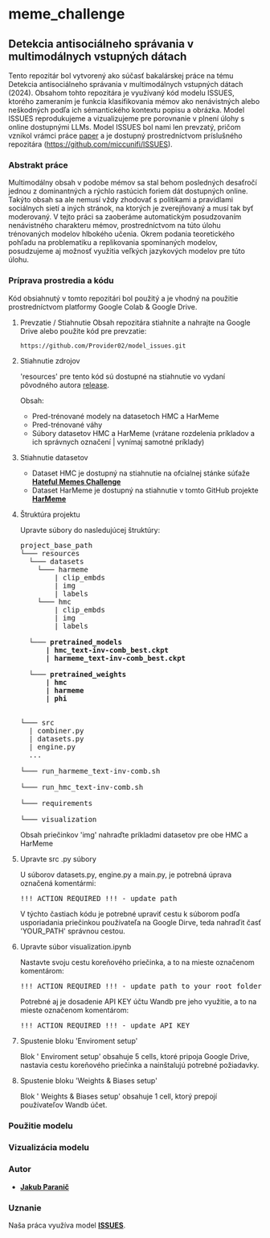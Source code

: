 # meme_challenge

## Detekcia antisociálneho správania v multimodálnych vstupných dátach

Tento repozitár bol vytvorený ako súčasť bakalárskej práce na tému Detekcia antisociálneho správania v multimodálnych vstupných dátach (2024). Obsahom tohto repozitára je využívaný kód modelu ISSUES, ktorého zameraním je funkcia klasifikovania mémov ako nenávistných alebo neškodných podľa ich sémantického kontextu popisu a obrázka. Model ISSUES reprodukujeme a vizualizujeme pre porovnanie v plnení úlohy s online dostupnými LLMs. Model ISSUES bol nami len prevzatý, pričom vznikol vrámci práce [paper](https://openaccess.thecvf.com/content/ICCV2023W/CLVL/html/Burbi_Mapping_Memes_to_Words_for_Multimodal_Hateful_Meme_Classification_ICCVW_2023_paper.html) a je dostupný prostredníctvom príslušného repozitára (https://github.com/miccunifi/ISSUES).


### Abstrakt práce
Multimodálny obsah v podobe mémov sa stal behom posledných desaťročí jednou z dominantných a rýchlo rastúcich foriem dát dostupných online. Takýto obsah sa ale nemusí vždy zhodovať s politikami a pravidlami sociálnych sietí a iných stránok, na ktorých je zverejňovaný a musí tak byť moderovaný. V tejto práci sa zaoberáme automatickým posudzovaním nenávistného charakteru mémov, prostredníctvom na túto úlohu trénovaných modelov hlbokého učenia. Okrem podania teoretického pohľadu na problematiku a replikovania spomínaných modelov, posudzujeme aj možnosť využitia veľkých jazykových modelov pre túto úlohu.


<summary><h3>Príprava prostredia a kódu</h3></summary>
Kód obsiahnutý v tomto repozitári bol použitý a je vhodný na použitie prostredníctvom platformy Google Colab & Google Drive.

1. Prevzatie / Stiahnutie
   Obsah repozitára stiahnite a nahrajte na Google Drive alebo použite kód pre prevzatie:
   ```sh
   https://github.com/Provider02/model_issues.git
   ```

2. Stiahnutie zdrojov

   'resources' pre tento kód sú dostupné na stiahnutie vo vydaní pôvodného autora [release](https://github.com/miccunifi/ISSUES/releases/tag/latest).

   Obsah:
   * Pred-trénované modely na datasetoch HMC a HarMeme
   * Pred-trénované váhy
   * Súbory datasetov HMC a HarMeme (vrátane rozdelenia príkladov a ich správnych označení | vynímaj samotné príklady)
  
3. Stiahnutie datasetov

   * Dataset HMC je dostupný na stiahnutie na ofcialnej stánke súťaže [**Hateful Memes Challenge**](https://hatefulmemeschallenge.com/#download)
   * Dataset HarMeme je dostupný na stiahnutie v tomto GitHub projekte [**HarMeme**](https://github.com/di-dimitrov/mmf/tree/master/data/datasets/memes/defaults/images)
  
4. Štruktúra projektu

   Upravte súbory do nasledujúcej štruktúry:

   <pre>
   project_base_path
   └─── resources
     └─── datasets
       └─── harmeme
           | clip_embds
           | img
           | labels
       └─── hmc
           | clip_embds
           | img
           | labels
  
     └─── <b>pretrained_models
         | hmc_text-inv-comb_best.ckpt
         | harmeme_text-inv-comb_best.ckpt
      
     └─── pretrained_weights
         | hmc
         | harmeme
         | phi
         </b>
  
   └─── src
     | combiner.py
     | datasets.py
     | engine.py
     ...

   └─── run_harmeme_text-inv-comb.sh
  
   └─── run_hmc_text-inv-comb.sh

   └─── requirements

   └─── visualization
   </pre>

   Obsah priečinkov 'img' nahraďte príkladmi datasetov pre obe HMC a HarMeme

5. Upravte src .py súbory

   U súborov datasets.py, engine.py a main.py, je potrebná úprava označená komentármi:
   <pre>
   !!! ACTION REQUIRED !!! - update path
   </pre>
   V týchto častiach kódu je potrebné upraviť cestu k súborom podľa usporiadania priečinkou používateľa na Google Dirve, teda nahraďit časť 'YOUR_PATH' správnou cestou.
  
6. Upravte súbor visualization.ipynb

   Nastavte svoju cestu koreňového priečinka, a to na mieste označenom komentárom:
   <pre>
   !!! ACTION REQUIRED !!! - update path to your root folder
   </pre>

   Potrebné aj je dosadenie API KEY účtu Wandb pre jeho využitie, a to na mieste označenom komentárom:
   <pre>
   !!! ACTION REQUIRED !!! - update API KEY
   </pre>

7. Spustenie bloku 'Enviroment setup'

   Blok ' Enviroment setup' obsahuje 5 cells, ktoré pripoja Google Drive, nastavia cestu koreňového priečinka a nainštalujú potrebné požiadavky.
   
8. Spustenie bloku 'Weights & Biases setup'

   Blok ' Weights & Biases setup' obsahuje 1 cell, ktorý prepojí používateľov Wandb účet.


### Použitie modelu




### Vizualizácia modelu




### Autor
* [**Jakub Paranič**](https://github.com/Provider02)


### Uznanie
Naša práca využíva model [**ISSUES**](https://github.com/miccunifi/ISSUES).

